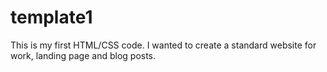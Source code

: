 # template1

This is my first HTML/CSS code. I wanted to create a standard website for work, landing page and blog posts.
